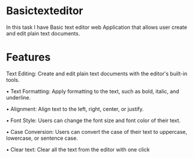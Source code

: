 # Basictexteditor

In this task I have Basic text editor web Application that allows user create and edit plain text documents.

# Features

Text Editing: Create and edit plain text documents with the editor's built-in tools.

• Text Formatting: Apply formatting to the text, such as bold, italic, and underline.

• Alignment: Align text to the left, right, center, or justify.

• Font Style: Users can change the font size and font color of their text.

• Case Conversion: Users can convert the case of their text to uppercase, lowercase, or sentence case.

• Clear text: Clear all the text from the editor with one click
